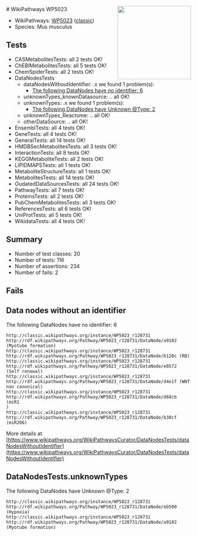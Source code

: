 <img style="float: right; width: 200px" src="https://upload.wikimedia.org/wikipedia/commons/thumb/8/83/Wplogo_with_text_500.png/640px-Wplogo_with_text_500.png" />
# WikiPathways WP5023

* WikiPathways: [WP5023](https://wikipathways.org/pathways/WP5023) ([classic](https://classic.wikipathways.org/instance/WP5023))
* Species: Mus musculus
## Tests
* CASMetabolitesTests: all 2 tests OK!
* ChEBIMetabolitesTests: all 5 tests OK!
* ChemSpiderTests: all 2 tests OK!
* DataNodesTests
    * dataNodesWithoutIdentifier: .x we found 1 problem(s):
        * [The following DataNodes have no identifier: 6](#d2d32fa5)
    * unknownTypes_knownDatasource: .. all OK!
    * unknownTypes: .x we found 1 problem(s):
        * [The following DataNodes have Unknown @Type: 2](#839973e0)
    * unknownTypes_Reactome: .. all OK!
    * otherDataSource: .. all OK!
* EnsemblTests: all 4 tests OK!
* GeneTests: all 4 tests OK!
* GeneralTests: all 14 tests OK!
* HMDBSecMetabolitesTests: all 3 tests OK!
* InteractionTests: all 8 tests OK!
* KEGGMetaboliteTests: all 2 tests OK!
* LIPIDMAPSTests: all 1 tests OK!
* MetaboliteStructureTests: all 1 tests OK!
* MetabolitesTests: all 14 tests OK!
* OudatedDataSourcesTests: all 24 tests OK!
* PathwayTests: all 7 tests OK!
* ProteinsTests: all 2 tests OK!
* PubChemMetabolitesTests: all 3 tests OK!
* ReferencesTests: all 6 tests OK!
* UniProtTests: all 5 tests OK!
* WikidataTests: all 4 tests OK!


## Summary

* Number of test classes: 20
* Number of tests: 116
* Number of assertions: 234
* Number of fails: 2

## Fails

<a name="d2d32fa5" />

## Data nodes without an identifier

The following DataNodes have no identifier: 6
```
http://classic.wikipathways.org/instance/WP5023_r128731 http://rdf.wikipathways.org/Pathway/WP5023_r128731/DataNode/a9102 (Myotube formation)
http://classic.wikipathways.org/instance/WP5023_r128731 http://rdf.wikipathways.org/Pathway/WP5023_r128731/DataNode/b120c (RB)
http://classic.wikipathways.org/instance/WP5023_r128731 http://rdf.wikipathways.org/Pathway/WP5023_r128731/DataNode/e0572 (Self renewal)
http://classic.wikipathways.org/instance/WP5023_r128731 http://rdf.wikipathways.org/Pathway/WP5023_r128731/DataNode/d4e1f (WNT non canonical)
http://classic.wikipathways.org/instance/WP5023_r128731 http://rdf.wikipathways.org/Pathway/WP5023_r128731/DataNode/d68cb (miR1
)
http://classic.wikipathways.org/instance/WP5023_r128731 http://rdf.wikipathways.org/Pathway/WP5023_r128731/DataNode/b30cf (miR206)
```

More details at [https://www.wikipathways.org/WikiPathwaysCurator/DataNodesTests/dataNodesWithoutIdentifier](https://www.wikipathways.org/WikiPathwaysCurator/DataNodesTests/dataNodesWithoutIdentifier)

<a name="839973e0" />

## DataNodesTests.unknownTypes

The following DataNodes have Unknown @Type: 2
```
http://classic.wikipathways.org/instance/WP5023_r128731 http://rdf.wikipathways.org/Pathway/WP5023_r128731/DataNode/eb500 (Hypoxia)
http://classic.wikipathways.org/instance/WP5023_r128731 http://rdf.wikipathways.org/Pathway/WP5023_r128731/DataNode/a9102 (Myotube formation)
```

